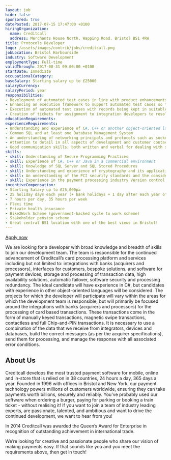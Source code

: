```yaml
---
layout: job
hide: false
sponsored: true
datePosted: 2017-07-15 17:47:00 +0100
hiringOrganization:
  name: Creditcall
  address: Merchants House North, Wapping Road, Bristol BS1 4RW
title: Protocols Developer
logo: /assets/images/contrib/jobs/creditcall.png
jobLocation: Bristol Harbourside
industry: Software Development
employmentType: Full-time
validThrough: 2017-08-31 09:00:00 +0100
startDate: Immediate
occupationalCategory:
baseSalary: Starting salary up to £25000
salaryCurrency:
salaryPeriod: year
responsibilities:
- Development of automated test cases in line with product enhancements, defect resolution and development tasks.
- Enhancing an execution framework to support automated test cases so that they can be triggered with an appropriate schedule.
- Execution of automated test cases with records being kept in suitable test management software.
- Creation of tickets for assignment to integration developers to resolve identified issues with suitable priorities.
educationRequirements:
experienceRequirements:
- Understanding and experience of C#, C++ or another object-oriented language in a commercial environment or as a recent graduate
- Common SQL and at least one Database Management System
- An understanding of networking principals and protocols such as sockets, HTTPS, DNS and SSL
- Attention to detail in all aspects of development and customer contact
- Good communication skills; both written and verbal for dealing with suppliers and project partners
skills:
- skill: Understanding of Secure Programming Practices
- skill: Experience of C#, C++ or Java in a commercial environment
- skill: Knowledge of SQL Server and SQL Stored Procedures
- skill: Understanding and experience of cryptography and its application in different areas
- skill: An understanding of the PCI security standards and the considerations relating to their use Web Services / SOAP in .NET
- skill: Experience in the payment processing industry Version control in a multi-user environment
incentiveCompensation:
- Starting Salary up to £25,000pa
- 25 holiday days each year (+ bank holidays + 1 day after each year of service with up to a max. of 30 days)
- 7 hours per day, 35 hours per week
- Flexi time
- Private health insurance
- Bike2Work Scheme (government-backed cycle to work scheme)
- Stakeholder pension scheme
- Great central BS1 location with one of the best views in Bristol!
---
```

[Apply now](https://creditcall.workable.com/j/AE524CC3AF)

We are looking for a developer with broad knowledge and breadth of skills to join our development team. The team is responsible for the continued advancement of Creditcall’s card processing platform and services including but not limited to: integrations with banks (acquirers and processors), interfaces for customers, bespoke solutions, and software for payment devices, storage and processing of transaction data, high availability solutions, automatic failover, software security and processing redundancy. The ideal candidate will have experience in C#, but candidates with experience in other object-oriented languages will be considered. The projects for which the developer will participate will vary within the areas for which the development team is responsible, but will primarily be focused around the integrations with banks (acquirers and processors) for the processing of card based transactions. These transactions come in the form of manually keyed transactions, magnetic swipe transactions, contactless and full Chip-and-PIN transactions. It is necessary to use a combination of the data that we receive from integrators, devices and databases, build the correct messages (as per the acquirer specifications), send them for processing, and manage the response with all associated error conditions.

## About Us

Creditcall develops the most trusted payment software for mobile, online and in-store that is relied on in 38 countries, 24 hours a day, 365 days a year. Founded in 1996 with offices in Bristol and New York, our payment technology powers millions of customers worldwide, ensuring they can take payments worth billions, securely and reliably. You've probably used our software when ordering a burger, paying for parking or booking a train ticket - without realising it! If you want to join a team of industry leading experts, are passionate, talented, and ambitious and want to drive the continued development, we want to hear from you!

In 2014 Creditcall was awarded the Queen’s Award for Enterprise in recognition of outstanding achievement in international trade.

We’re looking for creative and passionate people who share our vision of making payments easy. If that sounds like you and you meet the requirements above, then get in touch!
